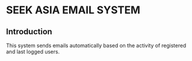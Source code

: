 # SEEK ASIA EMAIL SYSTEM

## Introduction
This system sends emails automatically based on the activity of registered and last logged users.
